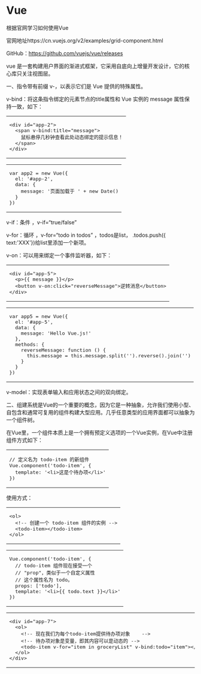 # Vue
根据官网学习如何使用Vue

官网地址https://cn.vuejs.org/v2/examples/grid-component.html

GitHub：https://github.com/vuejs/vue/releases

vue 是一套构建用户界面的渐进式框架，它采用自底向上增量开发设计，它的核心库只关注视图层。

一、指令带有前缀 v-，以表示它们是 Vue 提供的特殊属性。

v-bind：将这条指令绑定的元素节点的title属性和 Vue 实例的 message 属性保持一致，如下：

<table><tbody><tr><td class="code"><pre><div class="line"><span class="tag">&lt;<span class="name">div</span> <span class="attr">id</span>=<span class="string">"app-2"</span>&gt;</span></div><div class="line">  <span class="tag">&lt;<span class="name">span</span> <span class="attr">v-bind:title</span>=<span class="string">"message"</span>&gt;</span></div><div class="line">    鼠标悬停几秒钟查看此处动态绑定的提示信息！</div><div class="line">  <span class="tag">&lt;/<span class="name">span</span>&gt;</span></div><div class="line"><span class="tag">&lt;/<span class="name">div</span>&gt;</span></div></pre></td></tr></tbody></table>

<table><tbody><tr><td class="code"><pre><div class="line"><span class="keyword">var</span> app2 = <span class="keyword">new</span> Vue({</div><div class="line">  <span class="attr">el</span>: <span class="string">'#app-2'</span>,</div><div class="line">  <span class="attr">data</span>: {</div><div class="line">    <span class="attr">message</span>: <span class="string">'页面加载于 '</span> + <span class="keyword">new</span> <span class="built_in">Date</span>()</div><div class="line">  }</div><div class="line">})</div></pre></td></tr></tbody></table>

v-if：条件 ，v-if=“true/false”

v-for：循环 ，v-for=“todo in todos” ，todos是list， .todos.push({ text:'XXX'})给list里添加一个新项。

v-on：可以用来绑定一个事件监听器，如下：

<table><tbody><tr><td class="code"><pre><div class="line"><span class="tag">&lt;<span class="name">div</span> <span class="attr">id</span>=<span class="string">"app-5"</span>&gt;</span></div><div class="line">  <span class="tag">&lt;<span class="name">p</span>&gt;</span>{{ message }}<span class="tag">&lt;/<span class="name">p</span>&gt;</span></div><div class="line">  <span class="tag">&lt;<span class="name">button</span> <span class="attr">v-on:click</span>=<span class="string">"reverseMessage"</span>&gt;</span>逆转消息<span class="tag">&lt;/<span class="name">button</span>&gt;</span></div><div class="line"><span class="tag">&lt;/<span class="name">div</span>&gt;</span></div></pre></td></tr></tbody></table>

<table><tbody><tr><td class="code"><pre><div class="line"><span class="keyword">var</span> app5 = <span class="keyword">new</span> Vue({</div><div class="line">  <span class="attr">el</span>: <span class="string">'#app-5'</span>,</div><div class="line">  <span class="attr">data</span>: {</div><div class="line">    <span class="attr">message</span>: <span class="string">'Hello Vue.js!'</span></div><div class="line">  },</div><div class="line">  <span class="attr">methods</span>: {</div><div class="line">    <span class="attr">reverseMessage</span>: <span class="function"><span class="keyword">function</span> (<span class="params"></span>) </span>{</div><div class="line">      <span class="keyword">this</span>.message = <span class="keyword">this</span>.message.split(<span class="string">''</span>).reverse().join(<span class="string">''</span>)</div><div class="line">    }</div><div class="line">  }</div><div class="line">})</div></pre></td></tr></tbody></table>

v-model：实现表单输入和应用状态之间的双向绑定。

二、组建系统是Vue的一个重要的概念，因为它是一种抽象，允许我们使用小型、自包含和通常可复用的组件构建大型应用。几乎任意类型的应用界面都可以抽象为一个组件树。

在Vue里，一个组件本质上是一个拥有预定义选项的一个Vue实例，在Vue中注册组件方式如下：

<table><tbody><tr><td class="code"><pre><div class="line"><span class="comment">// 定义名为 todo-item 的新组件</span></div><div class="line">Vue.component(<span class="string">'todo-item'</span>, {</div><div class="line">  <span class="attr">template</span>: <span class="string">'&lt;li&gt;这是个待办项&lt;/li&gt;'</span></div><div class="line">})</div></pre></td></tr></tbody></table>

使用方式：

<table><tbody><tr><td class="code"><pre><div class="line"><span class="tag">&lt;<span class="name">ol</span>&gt;</span></div><div class="line">  <span class="comment">&lt;!-- 创建一个 todo-item 组件的实例 --&gt;</span></div><div class="line">  <span class="tag">&lt;<span class="name">todo-item</span>&gt;</span><span class="tag">&lt;/<span class="name">todo-item</span>&gt;</span></div><div class="line"><span class="tag">&lt;/<span class="name">ol</span>&gt;</span></div></pre></td></tr></tbody></table>


<table><tbody><tr><td class="code"><pre><div class="line">Vue.component(<span class="string">'todo-item'</span>, {</div><div class="line">  <span class="comment">// todo-item 组件现在接受一个</span></div><div class="line">  <span class="comment">// "prop"，类似于一个自定义属性</span></div><div class="line">  <span class="comment">// 这个属性名为 todo。</span></div><div class="line">  props: [<span class="string">'todo'</span>],</div><div class="line">  <span class="attr">template</span>: <span class="string">'&lt;li&gt;{{ todo.text }}&lt;/li&gt;'</span></div><div class="line">})</div></pre></td></tr></tbody></table>

<table><tbody><tr><td class="code"><pre><div class="line"><span class="tag">&lt;<span class="name">div</span> <span class="attr">id</span>=<span class="string">"app-7"</span>&gt;</span></div><div class="line">  <span class="tag">&lt;<span class="name">ol</span>&gt;</span></div><div class="line">    <span class="comment">&lt;!-- 现在我们为每个todo-item提供待办项对象    --&gt;</span></div><div class="line">    <span class="comment">&lt;!-- 待办项对象是变量，即其内容可以是动态的 --&gt;</span></div><div class="line">    <span class="tag">&lt;<span class="name">todo-item</span> <span class="attr">v-for</span>=<span class="string">"item in groceryList"</span> <span class="attr">v-bind:todo</span>=<span class="string">"item"</span>&gt;</span><span class="tag">&lt;/<span class="name">todo-item</span>&gt;</span></div><div class="line">  <span class="tag">&lt;/<span class="name">ol</span>&gt;</span></div><div class="line"><span class="tag">&lt;/<span class="name">div</span>&gt;</span></div></pre></td></tr></tbody></table>
